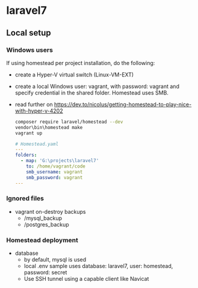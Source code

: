 # laravel7

## Local setup

### Windows users

If using homestead per project installation, do the following:
- create a Hyper-V virtual switch (Linux-VM-EXT)
- create a local Windows user: vagrant, with password: vagrant and specify credential in the shared folder. Homestead uses SMB.
- read further on https://dev.to/nicolus/getting-homestead-to-play-nice-with-hyper-v-4202

  ```bash
  composer require laravel/homestead --dev
  vendor\bin\homestead make
  vagrant up
  ```

  ```yaml
  # Homestead.yaml
  ---
  folders:
    - map: 'G:\projects\laravel7'
      to: /home/vagrant/code
      smb_username: vagrant
      smb_password: vagrant
  ---
  ```

### Ignored files

- vagrant on-destroy backups
  - /mysql_backup
  - /postgres_backup

### Homestead deployment

- database
  - by default, mysql is used
  - local .env sample uses database: laravel7, user: homestead, password: secret
  - Use SSH tunnel using a capable client like Navicat
